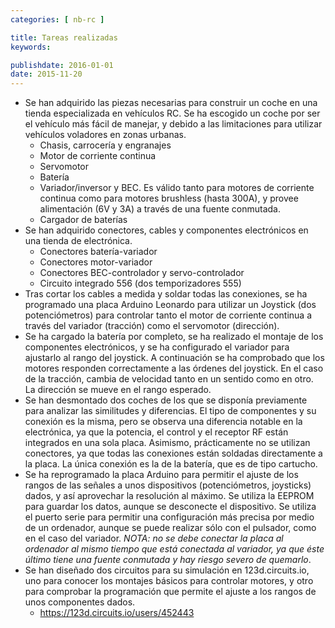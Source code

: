 ```yaml
---
categories: [ nb-rc ]

title: Tareas realizadas
keywords:

publishdate: 2016-01-01
date: 2015-11-20
---
```


- Se han adquirido las piezas necesarias para construir un coche en una tienda especializada en vehículos RC. Se ha escogido un coche por ser el vehículo más fácil de manejar, y debido a las limitaciones para utilizar vehículos voladores en zonas urbanas.
  - Chasis, carrocería y engranajes
  - Motor de corriente continua
  - Servomotor
  - Batería
  - Variador/inversor y BEC. Es válido tanto para motores de corriente continua como para motores brushless (hasta 300A), y provee alimentación (6V y 3A) a través de una fuente conmutada.
  - Cargador de baterías
- Se han adquirido conectores, cables y componentes electrónicos en una tienda de electrónica.
  - Conectores batería-variador
  - Conectores motor-variador
  - Conectores BEC-controlador y servo-controlador
  - Circuito integrado 556 (dos temporizadores 555)
- Tras cortar los cables a medida y soldar todas las conexiones, se ha programado una placa Arduino Leonardo para utilizar un Joystick (dos potenciómetros) para controlar tanto el motor de corriente continua a través del variador (tracción) como el servomotor (dirección).
- Se ha cargado la batería por completo, se ha realizado el montaje de los componentes electrónicos, y se ha configurado el variador para ajustarlo al rango del joystick. A continuación se ha comprobado que los motores responden correctamente a las órdenes del joystick. En el caso de la tracción, cambia de velocidad tanto en un sentido como en otro. La dirección se mueve en el rango esperado.
- Se han desmontado dos coches de los que se disponía previamente para analizar las similitudes y diferencias. El tipo de componentes y su conexión es la misma, pero se observa una diferencia notable en la electrónica, ya que la potencia, el control y el receptor RF están integrados en una sola placa. Asimismo, prácticamente no se utilizan conectores, ya que todas las conexiones están soldadas directamente a la placa. La única conexión es la de la batería, que es de tipo cartucho.
- Se ha reprogramado la placa Arduino para permitir el ajuste de los rangos de las señales a unos dispositivos (potenciómetros, joysticks) dados, y así aprovechar la resolución al máximo. Se utiliza la EEPROM para guardar los datos, aunque se desconecte el dispositivo. Se utiliza el puerto serie para permitir una configuración más precisa por medio de un ordenador, aunque se puede realizar sólo con el pulsador, como en el caso del variador. *NOTA: no se debe conectar la placa al ordenador al mismo tiempo que está conectada al variador, ya que éste último tiene una fuente conmutada y hay riesgo severo de quemarlo*.
- Se han diseñado dos circuitos para su simulación en 123d.circuits.io, uno para conocer los montajes básicos para controlar motores, y otro para comprobar la programación que permite el ajuste a los rangos de unos componentes dados.
  - https://123d.circuits.io/users/452443